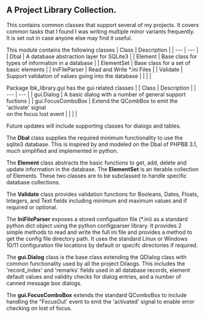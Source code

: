 ## A Project Library Collection.

This contains common classes that support several of my projects. It
covers common tasks that I found I was writing multiple minor variants
frequently. It is set out in case anyone else may find it useful.

This module contains the following classes
| Class | Description |
| --- | --- |
| Dbal | A database abstraction layer for SQLite3 |
| Element | Base class for types of information in a database |
| ElementSet | Base class for a set of basic elements |
| IniFileParser | Read and Write *.ini Files |
| Validate | Support validation of values going into the database |
|  |  |

Package lbk_library.gui has the gui related classes |
| Class | Description |
| --- | --- |
| gui.Dialog | A basic dialog with a number of general support fuctions |
| gui.FocusComboBox | Extend the QCombBox to emit the 'activate' signal<BR>on the focus lost event |
|  |  |

Future updates will include supporting classes for dialogs and tables.

The **Dbal** class supplies the required minimum functionality to use
the sqlite3 database. This is inspired by and modeled on the Dbal of
PHPBB 3.1, much simplified and implemented in python.

The **Element** class abstracts the basic functions to get, add, delete
and update information in the database. The **ElementSet** is an
iterable collection of Elements. These two classes are to be subclassed
to handle specific database collections.

The **Validate** class provides validation functions for Booleans,
Dates, Floats, Integers, and Text fields including minimum and maximum
values and if required or optional.

The **IniFileParser** exposes a stored configuation file (*.ini) as a
standard python dict object using the python configparser library. It
provides 2 simple methods to read and write the full ini file and
provides a method to get the config file directory path. It uses the
standard Linux or Windows 10/11 configuration file locations by default
or specifc directories if required.

The **gui.Dialog** class is the base class extending the QDialog class
with common functionality used by all the project Dilaogs. This includes
the 'record_index' and 'remarks' fields used in all database records,
element default values and validity checks for dialog entries, and a
number of canned message box dialogs.

The **gui.FocusComboBox** extends the standard QComboBox to include
handling the "FocusOut' event to emit the 'activated' signal to enable
error checking on lost of focus.

